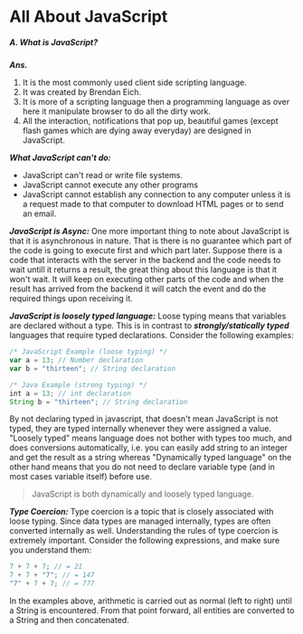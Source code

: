 # All About JavaScript
##### A. What is JavaScript?
***Ans.*** 
1. It is the most commonly used client side scripting language. 
2. It was created by Brendan Eich.
3. It is more of a scripting language then a programming language as over here it manipulate browser to do all the dirty work.
4. All the interaction, notifications that pop up, beautiful games (except flash games which are dying away everyday) are designed in JavaScript. 

***What JavaScript can't do:***
- JavaScript can't read or write file systems.
- JavaScript cannot execute any other programs
- JavaScript cannot establish any connection to any computer unless it is a request made to that computer to download HTML pages or to send an email.
 
***JavaScript is Async:***
One more important thing to note about JavaScript is that it is asynchronous in nature. That is there is no guarantee which part of the code is going to execute first and which part later. Suppose there is a code that interacts with the server in the backend and the code needs to wait untill it returns a result, the great thing about this language is that it won't wait. It will keep on executing other parts of the code and when the result has arrived from the backend it will catch the event and do the required things upon receiving it.

***JavaScript is loosely typed language:***
 Loose typing means that variables are declared without a type. This is in contrast to ***strongly/statically typed*** languages that require typed declarations. Consider the following examples:
 ```js
 /* JavaScript Example (loose typing) */
var a = 13; // Number declaration
var b = "thirteen"; // String declaration

/* Java Example (strong typing) */
int a = 13; // int declaration
String b = "thirteen"; // String declaration
 ```
 By not declaring typed in javascript, that doesn't mean JavaScript is not typed, they are typed internally whenever they were assigned a value.
 "Loosely typed" means language does not bother with types too much, and does conversions automatically, i.e. you can easily add string to an integer and get the result as a string whereas "Dynamically typed language" on the other hand means that you do not need to declare variable type (and in most cases variable itself) before use.
> JavaScript is both dynamically and loosely typed language.

***Type Coercion:***
Type coercion is a topic that is closely associated with loose typing. Since data types are managed internally, types are often converted internally as well. Understanding the rules of type coercion is extremely important. Consider the following expressions, and make sure you understand them:
```js
7 + 7 + 7; // = 21
7 + 7 + "7"; // = 147
"7" + 7 + 7; // = 777
```
In the examples above, arithmetic is carried out as normal (left to right) until a String is encountered. From that point forward, all entities are converted to a String and then concatenated.
